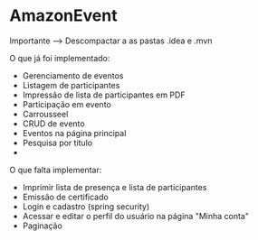 # AmazonEvent
Importante --> Descompactar a as pastas .idea e .mvn

O que já foi implementado:
 - Gerenciamento de eventos
 - Listagem de participantes
 - Impressão de lista de participantes em PDF
 - Participação em evento
 - Carrousseel
 - CRUD de evento
 - Eventos na página principal
 - Pesquisa por titulo
 - 

O que falta implementar:
 - Imprimir lista de presença e lista de participantes
 - Emissão de certificado
 - Login e cadastro (spring security)
 - Acessar e editar o perfil do usuário na página "Minha conta"
 - Paginação
 

